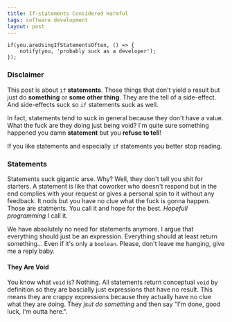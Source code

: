 ```yaml
---
title: If-statements Considered Harmful
tags: software development
layout: post
---
```

	if(you.areUsingIfStatementsOften, () => {
		notify(you, 'probably suck as a developer');
	});

### Disclaimer
This post is about ```if``` __statements__. Those things that don't yield a result but just do __something__ or __some other thing__. They are the tell of a side-effect. And side-effects suck so ```if``` statements suck as well.

In fact, statements tend to suck in general because they don't have a value. What the fuck are they doing just being void? I'm quite sure something happened you damn __statement__ but you __refuse to tell__!

If you like statements and especially ```if``` statements you better stop reading.

### Statements
Statements suck gigantic arse. Why? Well, they don't tell you shit for starters. A  statement is like that coworker who doesn't respond but in the end complies with your request or gives a personal spin to it without any feedback. It nods but you have no clue what the fuck is gonna happen. Those are statments. You call it and hope for the best.  _Hopefull programming_ I call it.

We have absolutely no need for statements anymore. I argue that everything should just be an expression. Everything should at least return something... Even if it's only a ```boolean```. Please, don't leave me hanging, give me a reply baby.

#### They Are Void
You know what ```void``` is? Nothing. All statements return conceptual ```void``` by definition so they are bascially just expressions that have no result. This means they are crappy expressions because they actually have no clue what they are doing. They _jsut do something_ and then say "I'm done, good luck, I'm outta here.".